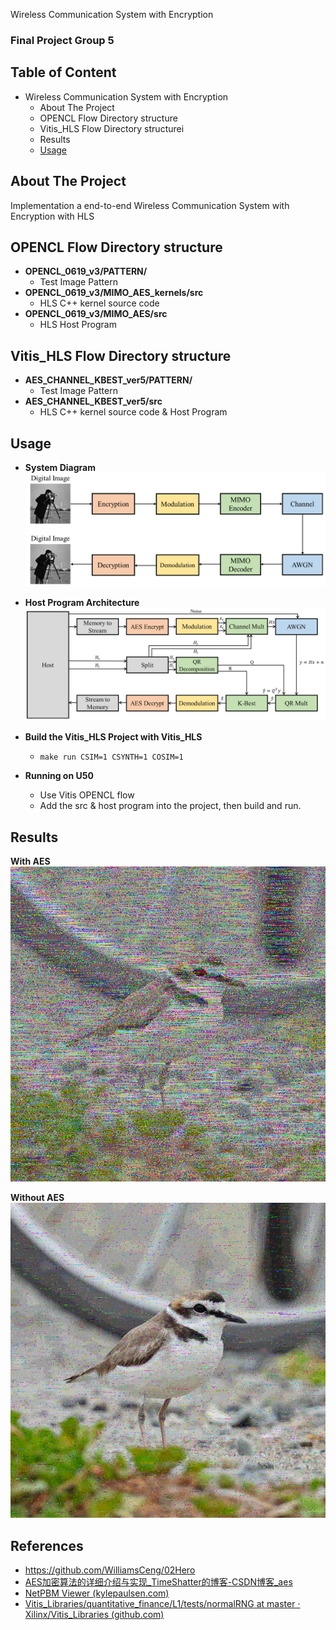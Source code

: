 Wireless Communication System with Encryption

### Final Project Group 5

## Table of Content

- Wireless Communication System with Encryption
  - About The Project
  - OPENCL Flow Directory structure
  - Vitis_HLS Flow Directory structurei
  - Results
  - [Usage](#Usage)



## About The Project

Implementation a end-to-end Wireless Communication System with Encryption with HLS

## OPENCL Flow Directory structure
* **OPENCL_0619_v3/PATTERN/**
  * Test Image Pattern
* **OPENCL_0619_v3/MIMO_AES_kernels/src**
  * HLS C++ kernel source code
* **OPENCL_0619_v3/MIMO_AES/src**
  * HLS Host Program

## Vitis_HLS Flow Directory structure
* **AES_CHANNEL_KBEST_ver5/PATTERN/**
  * Test Image Pattern
* **AES_CHANNEL_KBEST_ver5/src**
  * HLS C++ kernel source code & Host Program
## Usage 
* **System Diagram**
  ![image](./bd.png)
* **Host Program Architecture**
  ![image](./host_program_arch.png)
  
* **Build the Vitis_HLS Project with Vitis_HLS**
  * `make run CSIM=1 CSYNTH=1 COSIM=1`
* **Running on U50**
  * Use Vitis OPENCL flow
  * Add the src & host program into the project, then build and run.

## Results

**With AES**
![image](./JPG_Result/AES/pic0_SNR6.jpg)


**Without AES**
![image](./JPG_Result/noAES/pic0/jpg/pic0_SNR6.jpg)

## References

* https://github.com/WilliamsCeng/02Hero
* [AES加密算法的详细介绍与实现_TimeShatter的博客-CSDN博客_aes](https://blog.csdn.net/qq_28205153/article/details/55798628)
* [NetPBM Viewer (kylepaulsen.com)](https://www.kylepaulsen.com/stuff/NetpbmViewer/)
* [Vitis_Libraries/quantitative_finance/L1/tests/normalRNG at master · Xilinx/Vitis_Libraries (github.com)](https://github.com/Xilinx/Vitis_Libraries/tree/master/quantitative_finance/L1/tests/normalRNG)
